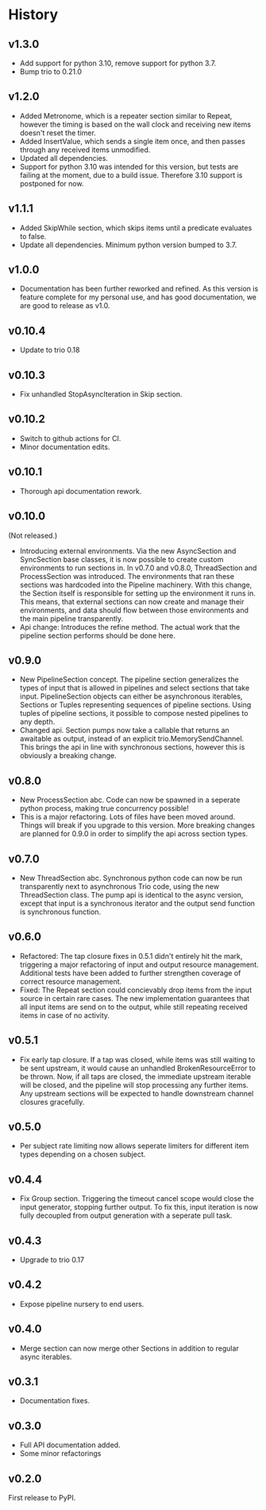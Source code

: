 # History

## v1.3.0

* Add support for python 3.10, remove support for python 3.7.
* Bump trio to 0.21.0

## v1.2.0

* Added Metronome, which is a repeater section similar to Repeat, however the timing is based on the wall clock and
receiving new items doesn't reset the timer.
* Added InsertValue, which sends a single item once, and then passes through any received items unmodified.
* Updated all dependencies.
* Support for python 3.10 was intended for this version, but tests are failing at the moment, due to a build issue.
Therefore 3.10 support is postponed for now.

## v1.1.1

* Added SkipWhile section, which skips items until a predicate evaluates to false.
* Update all dependencies. Minimum python version bumped to 3.7.

## v1.0.0

* Documentation has been further reworked and refined. As this version is feature complete for my personal use, and
has good documentation, we are good to release as v1.0.

## v0.10.4

* Update to trio 0.18

## v0.10.3

* Fix unhandled StopAsyncIteration in Skip section.

## v0.10.2

* Switch to github actions for CI.
* Minor documentation edits.

## v0.10.1

* Thorough api documentation rework.

## v0.10.0

(Not released.)

* Introducing external environments. Via the new AsyncSection and SyncSection base classes, it is now
possible to create custom environments to run sections in. In v0.7.0 and v0.8.0, ThreadSection and
ProcessSection was introduced. The environments that ran these sections was hardcoded into the Pipeline
machinery. With this change, the Section itself is responsible for setting up the environment it runs in.
This means, that external sections can now create and manage their environments, and data should flow
between those environments and the main pipeline transparently.
* Api change: Introduces the refine method. The actual work that the pipeline section performs should be
done here.

## v0.9.0

* New PipelineSection concept. The pipeline section generalizes the types of input that is allowed in pipelines and select sections that take input. PipelineSection objects can either be asynchronous iterables, Sections or Tuples representing sequences of pipeline sections. Using tuples of pipeline sections, it possible to compose nested pipelines to any depth.
* Changed api. Section pumps now take a callable that returns an awaitable as output, instead of an explicit trio.MemorySendChannel. This brings the api in line with synchronous sections, however this is obviously a breaking change.

## v0.8.0

* New ProcessSection abc. Code can now be spawned in a seperate python process, making true concurrency possible!
* This is a major refactoring. Lots of files have been moved around. Things will break if you upgrade to this version. More breaking changes are planned for 0.9.0 in order to simplify the api across section types.

## v0.7.0

* New ThreadSection abc. Synchronous python code can now be run transparently next to asynchronous Trio code, using the new ThreadSection class. The pump api is identical to the async version, except that input is a synchronous iterator and the output send function is synchronous function.

## v0.6.0

* Refactored: The tap closure fixes in 0.5.1 didn't entirely hit the mark, triggering a major refactoring of input and output resource management. Additional tests have been added to further strengthen coverage of correct resource management.
* Fixed: The Repeat section could concievably drop items from the input source in certain rare cases. The new implementation guarantees that all input items are send on to the output, while still repeating received items in case of no activity.

## v0.5.1

* Fix early tap closure. If a tap was closed, while items was still waiting to be sent upstream, it would cause an unhandled
BrokenResourceError to be thrown. Now, if all taps are closed, the immediate upstream iterable will be closed, and the pipeline
will stop processing any further items. Any upstream sections will be expected to handle downstream channel closures gracefully.

## v0.5.0

* Per subject rate limiting now allows seperate limiters for different item types depending on a chosen subject.

## v0.4.4

* Fix Group section. Triggering the timeout cancel scope would close the input generator, stopping further output. To fix this, input iteration is now fully decoupled from output generation with a seperate pull task.

## v0.4.3

* Upgrade to trio 0.17

## v0.4.2

* Expose pipeline nursery to end users.

## v0.4.0

* Merge section can now merge other Sections in addition to regular async iterables.

## v0.3.1

* Documentation fixes.

## v0.3.0

* Full API documentation added.
* Some minor refactorings

## v0.2.0

First release to PyPI.